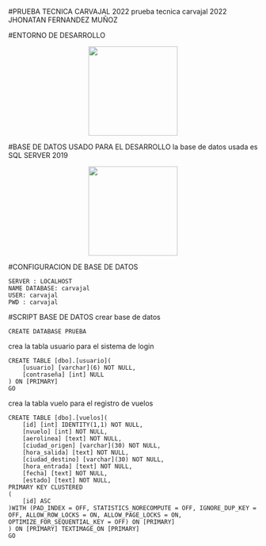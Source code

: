 #PRUEBA TECNICA CARVAJAL 2022
prueba tecnica carvajal 2022 JHONATAN FERNANDEZ MUÑOZ

#ENTORNO DE DESARROLLO
<p align="center">
<a><img src="https://github.com/jhonatan11530/jhonatan11530.github.io/blob/gh-pages/assets/img/Visual_Studio.svg" width="180" height="180"></a>
</p>
#BASE DE DATOS USADO PARA EL DESARROLLO
la base de datos usada es SQL SERVER 2019
<p align="center">
<a><img src="https://github.com/jhonatan11530/jhonatan11530.github.io/blob/gh-pages/assets/img/sqlserver.svg" width="180" height="180"></a>
</p>

#CONFIGURACION DE BASE DE DATOS

```
SERVER : LOCALHOST
NAME DATABASE: carvajal
USER: carvajal
PWD : carvajal
```

#SCRIPT BASE DE DATOS
crear base de datos
```
CREATE DATABASE PRUEBA
```
crea la tabla usuario para el sistema de login
```
CREATE TABLE [dbo].[usuario](
	[usuario] [varchar](6) NOT NULL,
	[contraseña] [int] NULL
) ON [PRIMARY]
GO
```
crea la tabla vuelo para el registro de vuelos
```
CREATE TABLE [dbo].[vuelos](
	[id] [int] IDENTITY(1,1) NOT NULL,
	[nvuelo] [int] NOT NULL,
	[aerolinea] [text] NOT NULL,
	[ciudad_origen] [varchar](30) NOT NULL,
	[hora_salida] [text] NOT NULL,
	[ciudad_destino] [varchar](30) NOT NULL,
	[hora_entrada] [text] NOT NULL,
	[fecha] [text] NOT NULL,
	[estado] [text] NOT NULL,
PRIMARY KEY CLUSTERED 
(
	[id] ASC
)WITH (PAD_INDEX = OFF, STATISTICS_NORECOMPUTE = OFF, IGNORE_DUP_KEY = OFF, ALLOW_ROW_LOCKS = ON, ALLOW_PAGE_LOCKS = ON, OPTIMIZE_FOR_SEQUENTIAL_KEY = OFF) ON [PRIMARY]
) ON [PRIMARY] TEXTIMAGE_ON [PRIMARY]
GO
```
